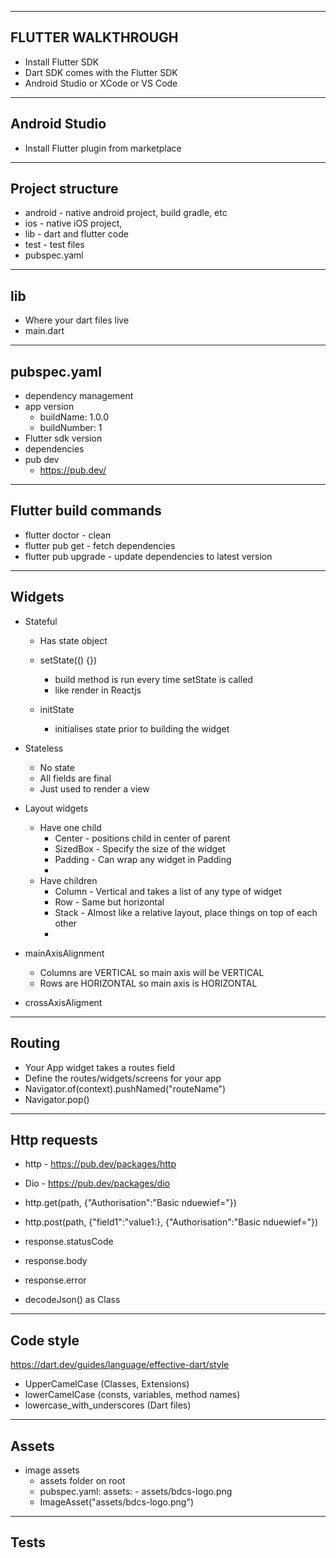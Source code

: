 --------------------------------------------------------
FLUTTER WALKTHROUGH
--------------------------------------------------------

- Install Flutter SDK
- Dart SDK comes with the Flutter SDK
- Android Studio or XCode or VS Code

--------------------------------------------------------
Android Studio
--------------------------------------------------------
- Install Flutter plugin from marketplace

--------------------------------------------------------
Project structure
--------------------------------------------------------
- android - native android project, build gradle, etc
- ios - native iOS project, 
- lib - dart and flutter code
- test - test files
- pubspec.yaml

--------------------------------------------------------
lib
--------------------------------------------------------
- Where your dart files live
- main.dart

--------------------------------------------------------
pubspec.yaml
--------------------------------------------------------
- dependency management
- app version
	- buildName: 1.0.0
	- buildNumber: 1
- Flutter sdk version
- dependencies
- pub dev
	- https://pub.dev/
	
--------------------------------------------------------
Flutter build commands
--------------------------------------------------------
- flutter doctor - clean
- flutter pub get - fetch dependencies
- flutter pub upgrade - update dependencies to latest version

--------------------------------------------------------
Widgets
--------------------------------------------------------
- Stateful
	- Has state object
	
	- setState(() {})
		- build method is run every time setState is called
		- like render in Reactjs

	- initState
		- initialises state prior to building the widget
	
	
- Stateless
	- No state
	- All fields are final
	- Just used to render a view
	
	
- Layout widgets
	- Have one child
		- Center - positions child in center of parent
		- SizedBox - Specify the size of the widget
		- Padding - Can wrap any widget in Padding
		- 
	- Have children
		- Column - Vertical and takes a list of any type of widget
		- Row - Same but horizontal
		- Stack - Almost like a relative layout, place things on top of each other
		- 

- mainAxisAlignment 
	- Columns are VERTICAL so main axis will be VERTICAL
	- Rows are HORIZONTAL so main axis is HORIZONTAL
- crossAxisAligment

--------------------------------------------------------
Routing
--------------------------------------------------------

- Your App widget takes a routes field
- Define the routes/widgets/screens for your app
- Navigator.of(context).pushNamed("routeName")
- Navigator.pop()

--------------------------------------------------------
Http requests
--------------------------------------------------------

- http - https://pub.dev/packages/http
- Dio - https://pub.dev/packages/dio

- http.get(path, {"Authorisation":"Basic nduewief="})
- http.post(path, {"field1":"value1:}, {"Authorisation":"Basic nduewief="})

- response.statusCode
- response.body
- response.error

- decodeJson() as Class


--------------------------------------------------------
Code style
--------------------------------------------------------
https://dart.dev/guides/language/effective-dart/style

- UpperCamelCase (Classes, Extensions)
- lowerCamelCase (consts, variables, method names) 
- lowercase_with_underscores (Dart files)

--------------------------------------------------------
Assets
--------------------------------------------------------
- image assets
	- assets folder on root
	- pubspec.yaml: 
		assets:
			- assets/bdcs-logo.png
	- ImageAsset("assets/bdcs-logo.png")


--------------------------------------------------------
Tests
--------------------------------------------------------

